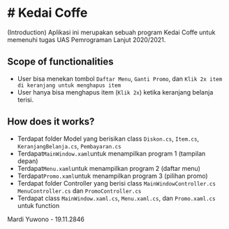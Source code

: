 # # Kedai Coffe 
(Introduction)
Aplikasi ini merupakan sebuah program Kedai Coffe untuk memenuhi tugas UAS Pemrograman Lanjut 2020/2021.
## Scope of functionalities
-   User bisa menekan tombol  `Daftar Menu`, `Ganti Promo`, dan `Klik 2x item di keranjang untuk menghapus item`
-   User hanya bisa menghapus item (`Klik 2x`) ketika keranjang belanja  terisi.
## How does it works?
-   Terdapat folder Model yang berisikan class  `Diskon.cs`, `Item.cs`, `KeranjangBelanja.cs`, `Pembayaran.cs`
-   Terdapat`MainWindow.xaml`untuk menampilkan program 1 (tampilan depan)
-   Terdapat`Menu.xaml`untuk menampilkan program 2 (daftar menu)
-   Terdapat`Promo.xaml`untuk menampilkan program 3 (pilihan promo)
-   Terdapat folder Controller yang berisi class  `MainWindowController.cs`  `MenuController.cs`  dan  `PromoController.cs`
-   Terdapat class `MainWindow.xaml.cs`, `Menu.xaml.cs`, dan `Promo.xaml.cs`  untuk function

Mardi Yuwono - 19.11.2846
